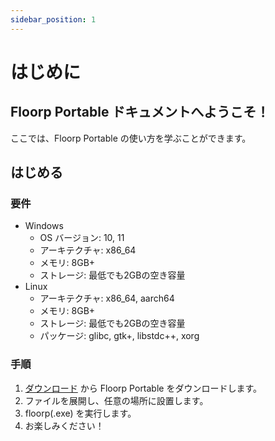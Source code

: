 ```yaml
---
sidebar_position: 1
---
```


# はじめに

## Floorp Portable ドキュメントへようこそ！

ここでは、Floorp Portable の使い方を学ぶことができます。

## はじめる

### 要件

* Windows
  * OS バージョン: 10, 11
  * アーキテクチャ: x86_64
  * メモリ: 8GB+
  * ストレージ: 最低でも2GBの空き容量
* Linux
  * アーキテクチャ: x86_64, aarch64
  * メモリ: 8GB+
  * ストレージ: 最低でも2GBの空き容量
  * パッケージ: glibc, gtk+, libstdc++, xorg

### 手順

1. [ダウンロード](/download) から Floorp Portable をダウンロードします。
2. ファイルを展開し、任意の場所に設置します。
3. floorp(.exe) を実行します。
4. お楽しみください！
